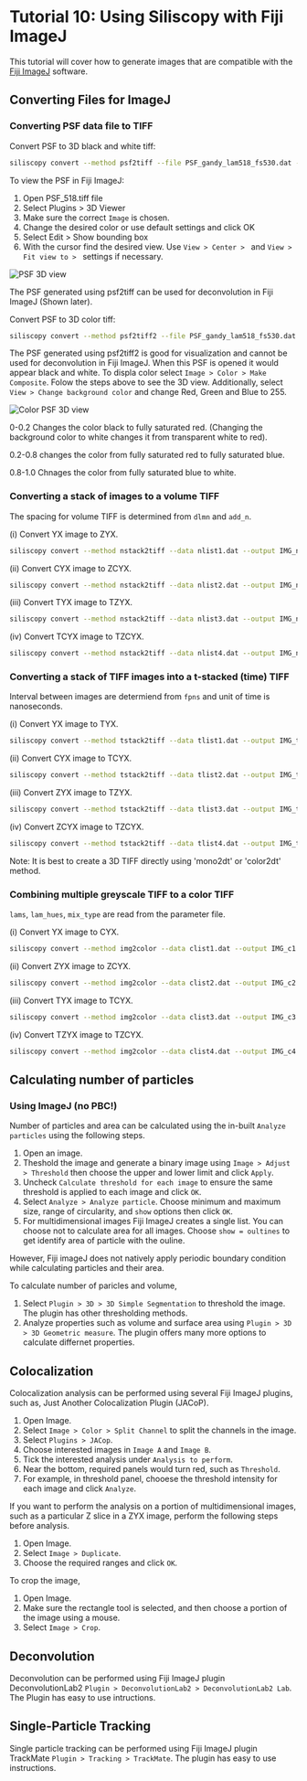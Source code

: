 # Tutorial 10: Using Siliscopy with Fiji ImageJ

This tutorial will cover how to generate images that are compatible with the [Fiji ImageJ](https://imagej.net/software/fiji/) software.

## Converting Files for ImageJ


### Converting PSF data file to TIFF

Convert PSF to 3D black and white tiff: 
```bash
siliscopy convert --method psf2tiff --file PSF_gandy_lam518_fs530.dat --paramfile parameters.dat --calc uint8 --output PSF_518.tiff
```

To view the PSF in Fiji ImageJ:

1. Open PSF\_518.tiff file
2. Select Plugins > 3D Viewer
3. Make sure the correct `Image` is chosen. 
4. Change the desired color or use default settings and click OK
5. Select Edit > Show bounding box
6. With the cursor find the desired view. Use `View > Center > ` and `View > Fit view to > ` settings if necessary.

![PSF 3D view](https://github.com/subhamoymahajan/in-silico-microscopy/blob/main/Tutorial/Tut10/PSF_view.png?raw=true)

The PSF generated using psf2tiff can be used for deconvolution in Fiji ImageJ (Shown later).


Convert PSF to 3D color tiff: 
```bash
siliscopy convert --method psf2tiff2 --file PSF_gandy_lam518_fs530.dat --paramfile parameters.dat --calc uint8 --output PSF2_518.tiff
```

The PSF generated using psf2tiff2 is good for visualization and cannot be used for deconvolution in Fiji ImageJ. 
When this PSF is opened it would appear black and white.  To displa color select `Image > Color > Make Composite`. 
Folow the steps above to see the 3D view. Additionally, select `View > Change background color` and change Red, Green and Blue to 255.

![Color PSF 3D view](https://github.com/subhamoymahajan/in-silico-microscopy/blob/main/Tutorial/Tut10/PSF2_view.png?raw=true)

0-0.2 Changes the color black to fully saturated red. (Changing the background color to white changes it from transparent white to red).

0.2-0.8 changes the color from fully saturated red to fully saturated blue.

0.8-1.0 Chnages the color from fully saturated blue to white.

### Converting a stack of images to a volume TIFF

The spacing for volume TIFF is determined from `dlmn` and `add_n`.

(i) Convert YX image to ZYX.
```bash
siliscopy convert --method nstack2tiff --data nlist1.dat --output IMG_n1.tiff --paramfile parameters.dat 
```

(ii) Convert CYX image to ZCYX.
```bash
siliscopy convert --method nstack2tiff --data nlist2.dat --output IMG_n2.tiff --paramfile parameters.dat
```

(iii) Convert TYX image to TZYX.
```bash
siliscopy convert --method nstack2tiff --data nlist3.dat --output IMG_n3.tiff  --paramfile parameters.dat
```

(iv) Convert TCYX image to TZCYX.
```bash
siliscopy convert --method nstack2tiff --data nlist4.dat --output IMG_n4.tiff  --paramfile parameters.dat
```

### Converting a stack of TIFF images into a t-stacked (time) TIFF

Interval between images are determiend from `fpns` and unit of time is nanoseconds.

(i) Convert YX image to TYX.
```bash
siliscopy convert --method tstack2tiff --data tlist1.dat --output IMG_t1.tiff  --paramfile parameters.dat
```

(ii) Convert CYX image to TCYX.
```bash
siliscopy convert --method tstack2tiff --data tlist2.dat --output IMG_t2.tiff  --paramfile parameters.dat
```

(iii) Convert ZYX image to TZYX.
```bash
siliscopy convert --method tstack2tiff --data tlist3.dat --output IMG_t3.tiff  --paramfile parameters.dat
```

(iv) Convert ZCYX image to TZCYX.
```bash
siliscopy convert --method tstack2tiff --data tlist4.dat --output IMG_t4.tiff  --paramfile parameters.dat
```

Note: It is best to create a 3D TIFF directly using 'mono2dt' or 'color2dt' method.

### Combining multiple greyscale TIFF to a color TIFF

`lams`, `lam_hues`, `mix_type` are read from the parameter file.

(i) Convert YX image to CYX.
```bash
siliscopy convert --method img2color --data clist1.dat --output IMG_c1.tiff --paramfile parameters.dat
```

(ii) Convert ZYX image to ZCYX.
```bash
siliscopy convert --method img2color --data clist2.dat --output IMG_c2.tiff --paramfile parameters.dat
```

(iii) Convert TYX image to TCYX.
```bash
siliscopy convert --method img2color --data clist3.dat --output IMG_c3.tiff --paramfile parameters.dat
```

(iv) Convert TZYX image to TZCYX.
```bash
siliscopy convert --method img2color --data clist4.dat --output IMG_c4.tiff --paramfile parameters.dat
```

## Calculating number of particles

### Using ImageJ (no PBC!)

Number of particles and area can be calculated using the in-built  `Analyze particles` using the following steps.

1. Open an image.
2. Theshold the image and generate a binary image using `Image > Adjust > Threshold` then choose the upper and lower limit and click `Apply`.
3. Uncheck `Calculate threshold for each image` to ensure the same threshold is applied to each image and click `OK`.
4. Select `Analyze > Analyze particle`. Choose minimum and maximum size, range of circularity, and `show` options then click `OK`.
5. For multidimensional images Fiji ImageJ creates a single list. You can choose not to calculate area for all images. Choose `show = oultines` to get identify area of particle with the ouline.

However, Fiji imageJ does not natively apply periodic boundary condition while calculating particles and their area.

To calculate number of paricles and volume,
1. Select `Plugin > 3D > 3D Simple Segmentation` to threshold the image. The plugin has other thresholding methods.
2. Analyze properties such as volume and surface area using `Plugin > 3D > 3D Geometric measure`. The plugin offers many more options to calculate differnet properties.


## Colocalization

Colocalization analysis can be performed using several Fiji ImageJ plugins, such as, Just Another Colocalization Plugin (JACoP).

1. Open Image.
2. Select `Image > Color > Split Channel` to split the channels in the image.
3. Select `Plugins > JACop`.
4. Choose interested images in `Image A` and `Image B`.
5. Tick the interested analysis under `Analysis to perform`.
6. Near the bottom, required panels would turn red, such as `Threshold`.
7. For example, in threshold panel, chooese the threshold intensity for each image and click `Analyze`.

If you want to perform the analysis on a portion of multidimensional images, such as a particular Z slice in a ZYX image, perform the following steps before analysis.

1. Open Image.
2. Select `Image > Duplicate`.
3. Choose the required ranges and click `OK`.

To crop the image,
1. Open Image.
2. Make sure the rectangle tool is selected, and then choose a portion of the image using a mouse.
3. Select `Image > Crop`.


## Deconvolution

Deconvolution can be performed using Fiji ImageJ plugin DeconvolutionLab2 `Plugin > DeconvolutionLab2 > DeconvolutionLab2 Lab`. The Plugin has easy to use intructions.


## Single-Particle Tracking

Single particle tracking can be performed using Fiji ImageJ plugin TrackMate `Plugin > Tracking > TrackMate`. The plugin has easy to use instructions.
